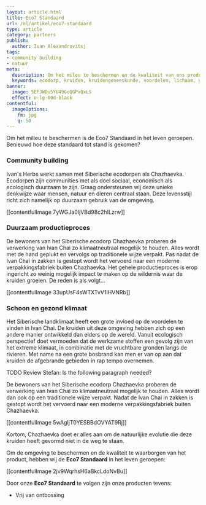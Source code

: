 ```yaml
---
layout: article.html
title: Eco7 Standaard
url: /nl/artikel/eco7-standaard
type: article
category: partners
publish:
  author: Ivan Alexandrovitsj
tags:
- community building
- natuur
meta:
  description: Om het mileu te beschermen en de kwaliteit van ons product te kunnen waarborgen, zet onze Eco7 Standaard de norm... Lees snel meer over onze Eco7 Standaard.
  keywords: ecodorp, kruiden, kruidengeneeskunde, voordelen, lichaam, geest, siberië, introduceren, kruiden, informeren, community building, siberische kruidenthee, milieu, eco7 standaard, ontbossingen
banner:
  image: 5EFJWDu5YU49GoQGPxQxLS
  effect: o-lg-60d-black
contentful:
  imageOptions:
    fm: jpg
    q: 50
---
```

Om het milieu te beschermen is de Eco7 Standaard in het leven geroepen. Benieuwd hoe deze standaard tot stand is gekomen?

### Community building

Ivan's Herbs werkt samen met Siberische ecodorpen als Chazhaevka. Ecodorpen zijn communities met als doel sociaal, economisch als ecologisch duurzaam te zijn. Graag ondersteunen wij deze unieke denkwijze waar mensen, natuur en dieren centraal staan. Deze levensstijl richt zich namelijk op duurzaam gebruik van de omgeving.

[[contentfulImage 7yWGJa0IjVBd98c2hILzrw]]

### Duurzaam productieproces

De bewoners van het Siberische ecodorp Chazhaevka proberen de verwerking van Ivan Chai zo klimaatneutraal mogelijk te houden. Alles wordt met de hand geplukt en vervolgs op traditionele wijze verpakt. Pas nadat de Ivan Chai in zakken is gestopt wordt het vervoerd naar een moderne verpakkingsfabriek buiten Chazhaevka. Het gehele productieproces is erop ingericht zo weinig mogelijk impact te maken op de wildernis waar de kruiden groeien. De reden is als volgt...

[[contentfulImage 33upUsF4sWTXTvV1IHVNRb]]

### Schoon en gezond klimaat

Het Siberische landklimaat heeft een grote invloed op de voordelen te vinden in Ivan Chai. De kruiden uit deze omgeving hebben zich op een andere manier ontwikkeld dan elders op de wereld. Vanuit ecologisch perspectief doet vermoeden dat de werkzame stoffen een gevolg zijn van het extreme klimaat, in combinatie met de vruchtbare gronden langs de rivieren. Met name na een grote bosbrand kan men er van op aan dat kruiden de afgebrande gebieden in rap tempo overnemen.

TODO Review Stefan: Is the following paragraph needed?

De bewoners van het Siberische ecodorp Chazhaevka proberen de verwerking van Ivan Chai zo klimaatneutraal mogelijk te houden. Alles wordt dan ook op een traditionele wijze verpakt. Nadat de Ivan Chai in zakken is gestopt wordt het vervoerd naar een moderne verpakkingsfabriek buiten Chazhaevka.

[[contentfulImage 5wAgIjT0YESBBdOVYAT9Rj]]

Kortom, Chazhaevka doet er alles aan om de natuurlijke evolutie die deze kruiden heeft gevormd niet in de weg te staan.

Om de omgeving te beschermen en de kwaliteit te waarborgen van het product, hebben wij de **Eco7 Standaard** in het leven geroepen:

[[contentfulImage 2jv9WqrhsH6aBkcLdoNvBu]]

Door onze **Eco7 Standaard** te volgen zijn onze producten tevens:
- Vrij van ontbossing
